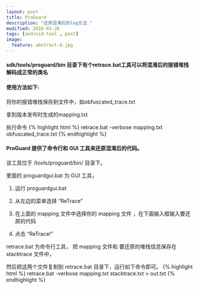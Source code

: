 ```yaml
---
layout: post
title: ProGuard
description: "还原混淆后的log方法."
modified: 2016-03-26
tags: [android-tool , post]
image:
  feature: abstract-8.jpg
---
```


#### sdk/tools/proguard/bin 目录下有个retrace.bat工具可以将混淆后的报错堆栈解码成正常的类名

#### 使用方法如下:

将你的报错堆栈保存到文件中，如obfuscated_trace.txt

拿到版本发布时生成的mapping.txt

执行命令
{% highlight html %}
retrace.bat -verbose mapping.txt obfuscated_trace.txt
{% endhighlight %}

#### ProGuard 提供了命令行和 GUI 工具来还原混淆后的代码。

该工具位于  <android-sdk>/tools/proguard/bin/ 目录下。

里面的 proguardgui.bat 为 GUI 工具，

1) 运行 proguardgui.bat

2) 从左边的菜单选择  “ReTrace”

3) 在上面的 mapping 文件中选择你的 mapping 文件 ，在下面输入框输入要还原的代码

4) 点击 “ReTrace!” 

retrace.bat 为命令行工具， 把 mapping 文件和 要还原的堆栈信息保存在 stacktrace 文件中，

然后把这两个文件复制到 retrace.bat 目录下，运行如下命令即可。
{% highlight html %}
retrace.bat -verbose mapping.txt stacktrace.txt > out.txt
{% endhighlight %}





